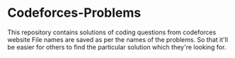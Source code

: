 # Codeforces-Problems
This repository contains solutions of coding questions from codeforces website
File names are saved as per the names of the problems. So that it'll be easier for others to find the particular solution which they're looking for. 
